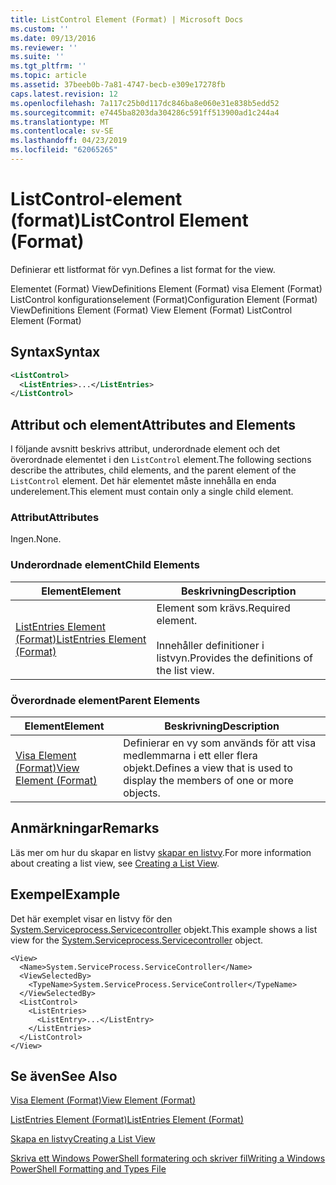 ```yaml
---
title: ListControl Element (Format) | Microsoft Docs
ms.custom: ''
ms.date: 09/13/2016
ms.reviewer: ''
ms.suite: ''
ms.tgt_pltfrm: ''
ms.topic: article
ms.assetid: 37beeb0b-7a81-4747-becb-e309e17278fb
caps.latest.revision: 12
ms.openlocfilehash: 7a117c25b0d117dc846ba8e060e31e838b5edd52
ms.sourcegitcommit: e7445ba8203da304286c591ff513900ad1c244a4
ms.translationtype: MT
ms.contentlocale: sv-SE
ms.lasthandoff: 04/23/2019
ms.locfileid: "62065265"
---
```

# <a name="listcontrol-element-format"></a><span data-ttu-id="f9cc3-102">ListControl-element (format)</span><span class="sxs-lookup"><span data-stu-id="f9cc3-102">ListControl Element (Format)</span></span>

<span data-ttu-id="f9cc3-103">Definierar ett listformat för vyn.</span><span class="sxs-lookup"><span data-stu-id="f9cc3-103">Defines a list format for the view.</span></span>

<span data-ttu-id="f9cc3-104">Elementet (Format) ViewDefinitions Element (Format) visa Element (Format) ListControl konfigurationselement (Format)</span><span class="sxs-lookup"><span data-stu-id="f9cc3-104">Configuration Element (Format) ViewDefinitions Element (Format) View Element (Format) ListControl Element (Format)</span></span>

## <a name="syntax"></a><span data-ttu-id="f9cc3-105">Syntax</span><span class="sxs-lookup"><span data-stu-id="f9cc3-105">Syntax</span></span>

```xml
<ListControl>
  <ListEntries>...</ListEntries>
</ListControl>

```

## <a name="attributes-and-elements"></a><span data-ttu-id="f9cc3-106">Attribut och element</span><span class="sxs-lookup"><span data-stu-id="f9cc3-106">Attributes and Elements</span></span>

<span data-ttu-id="f9cc3-107">I följande avsnitt beskrivs attribut, underordnade element och det överordnade elementet i den `ListControl` element.</span><span class="sxs-lookup"><span data-stu-id="f9cc3-107">The following sections describe the attributes, child elements, and the parent element of the `ListControl` element.</span></span> <span data-ttu-id="f9cc3-108">Det här elementet måste innehålla en enda underelement.</span><span class="sxs-lookup"><span data-stu-id="f9cc3-108">This element must contain only a single child element.</span></span>

### <a name="attributes"></a><span data-ttu-id="f9cc3-109">Attribut</span><span class="sxs-lookup"><span data-stu-id="f9cc3-109">Attributes</span></span>

<span data-ttu-id="f9cc3-110">Ingen.</span><span class="sxs-lookup"><span data-stu-id="f9cc3-110">None.</span></span>

### <a name="child-elements"></a><span data-ttu-id="f9cc3-111">Underordnade element</span><span class="sxs-lookup"><span data-stu-id="f9cc3-111">Child Elements</span></span>

|<span data-ttu-id="f9cc3-112">Element</span><span class="sxs-lookup"><span data-stu-id="f9cc3-112">Element</span></span>|<span data-ttu-id="f9cc3-113">Beskrivning</span><span class="sxs-lookup"><span data-stu-id="f9cc3-113">Description</span></span>|
|-------------|-----------------|
|[<span data-ttu-id="f9cc3-114">ListEntries Element (Format)</span><span class="sxs-lookup"><span data-stu-id="f9cc3-114">ListEntries Element (Format)</span></span>](./listentries-element-for-listcontrol-format.md)|<span data-ttu-id="f9cc3-115">Element som krävs.</span><span class="sxs-lookup"><span data-stu-id="f9cc3-115">Required element.</span></span><br /><br /> <span data-ttu-id="f9cc3-116">Innehåller definitioner i listvyn.</span><span class="sxs-lookup"><span data-stu-id="f9cc3-116">Provides the definitions of the list view.</span></span>|

### <a name="parent-elements"></a><span data-ttu-id="f9cc3-117">Överordnade element</span><span class="sxs-lookup"><span data-stu-id="f9cc3-117">Parent Elements</span></span>

|<span data-ttu-id="f9cc3-118">Element</span><span class="sxs-lookup"><span data-stu-id="f9cc3-118">Element</span></span>|<span data-ttu-id="f9cc3-119">Beskrivning</span><span class="sxs-lookup"><span data-stu-id="f9cc3-119">Description</span></span>|
|-------------|-----------------|
|[<span data-ttu-id="f9cc3-120">Visa Element (Format)</span><span class="sxs-lookup"><span data-stu-id="f9cc3-120">View Element (Format)</span></span>](./view-element-format.md)|<span data-ttu-id="f9cc3-121">Definierar en vy som används för att visa medlemmarna i ett eller flera objekt.</span><span class="sxs-lookup"><span data-stu-id="f9cc3-121">Defines a view that is used to display the members of one or more objects.</span></span>|

## <a name="remarks"></a><span data-ttu-id="f9cc3-122">Anmärkningar</span><span class="sxs-lookup"><span data-stu-id="f9cc3-122">Remarks</span></span>

<span data-ttu-id="f9cc3-123">Läs mer om hur du skapar en listvy [skapar en listvy](./creating-a-list-view.md).</span><span class="sxs-lookup"><span data-stu-id="f9cc3-123">For more information about creating a list view, see [Creating a List View](./creating-a-list-view.md).</span></span>

## <a name="example"></a><span data-ttu-id="f9cc3-124">Exempel</span><span class="sxs-lookup"><span data-stu-id="f9cc3-124">Example</span></span>

<span data-ttu-id="f9cc3-125">Det här exemplet visar en listvy för den [System.Serviceprocess.Servicecontroller](/dotnet/api/System.ServiceProcess.ServiceController) objekt.</span><span class="sxs-lookup"><span data-stu-id="f9cc3-125">This example shows a list view for the [System.Serviceprocess.Servicecontroller](/dotnet/api/System.ServiceProcess.ServiceController) object.</span></span>

```
<View>
  <Name>System.ServiceProcess.ServiceController</Name>
  <ViewSelectedBy>
    <TypeName>System.ServiceProcess.ServiceController</TypeName>
  </ViewSelectedBy>
  <ListControl>
    <ListEntries>
      <ListEntry>...</ListEntry>
    </ListEntries>
  </ListControl>
</View>
```

## <a name="see-also"></a><span data-ttu-id="f9cc3-126">Se även</span><span class="sxs-lookup"><span data-stu-id="f9cc3-126">See Also</span></span>

[<span data-ttu-id="f9cc3-127">Visa Element (Format)</span><span class="sxs-lookup"><span data-stu-id="f9cc3-127">View Element (Format)</span></span>](./view-element-format.md)

[<span data-ttu-id="f9cc3-128">ListEntries Element (Format)</span><span class="sxs-lookup"><span data-stu-id="f9cc3-128">ListEntries Element (Format)</span></span>](./listentries-element-for-listcontrol-format.md)

[<span data-ttu-id="f9cc3-129">Skapa en listvy</span><span class="sxs-lookup"><span data-stu-id="f9cc3-129">Creating a List View</span></span>](./creating-a-list-view.md)

[<span data-ttu-id="f9cc3-130">Skriva ett Windows PowerShell formatering och skriver fil</span><span class="sxs-lookup"><span data-stu-id="f9cc3-130">Writing a Windows PowerShell Formatting and Types File</span></span>](./writing-a-powershell-formatting-file.md)
